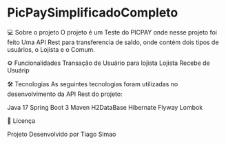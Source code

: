 # PicPaySimplificadoCompleto
💻 Sobre o projeto
    O projeto é um Teste do PICPAY onde nesse projeto foi feito Uma API Rest para transferencia de saldo, onde contém dois tipos de usuários, o Lojista e o Comum.

⚙ Funcionalidades
    Transação de Usuário para lojista
    Lojista Recebe de Usuárip
    
🛠 Tecnologias
As seguintes tecnologias foram utilizadas no desenvolvimento da API Rest do projeto:

Java 17
Spring Boot 3
Maven
H2DataBase
Hibernate
Flyway
Lombok

📝 Licença

Projeto Desenvolvido por Tiago Simao
